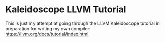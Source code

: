 # Kaleidoscope LLVM Tutorial
This is just my attempt at going through the LLVM Kaleidoscope tutorial in preparation for writing my
own compiler: https://llvm.org/docs/tutorial/index.html
